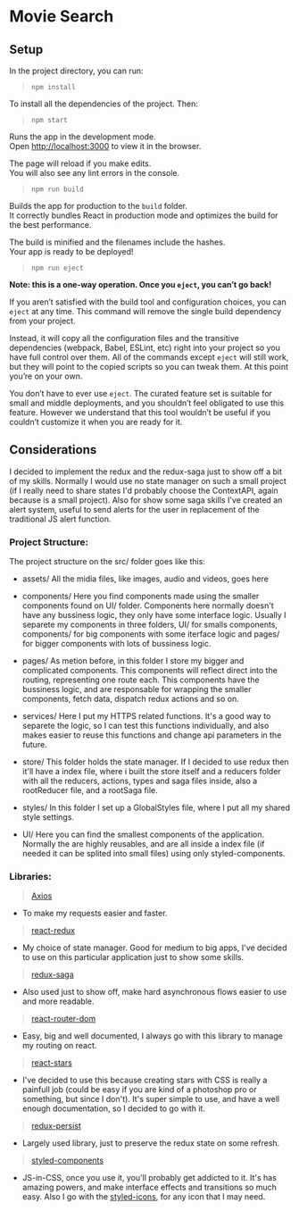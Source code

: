 # Movie Search

## Setup

In the project directory, you can run:

> `npm install`

To install all the dependencies of the project. Then:

> `npm start`

Runs the app in the development mode.\
Open [http://localhost:3000](http://localhost:3000) to view it in the browser.

The page will reload if you make edits.\
You will also see any lint errors in the console.

> `npm run build`

Builds the app for production to the `build` folder.\
It correctly bundles React in production mode and optimizes the build for the best performance.

The build is minified and the filenames include the hashes.\
Your app is ready to be deployed!

> `npm run eject`

**Note: this is a one-way operation. Once you `eject`, you can’t go back!**

If you aren’t satisfied with the build tool and configuration choices, you can `eject` at any time. This command will remove the single build dependency from your project.

Instead, it will copy all the configuration files and the transitive dependencies (webpack, Babel, ESLint, etc) right into your project so you have full control over them. All of the commands except `eject` will still work, but they will point to the copied scripts so you can tweak them. At this point you’re on your own.

You don’t have to ever use `eject`. The curated feature set is suitable for small and middle deployments, and you shouldn’t feel obligated to use this feature. However we understand that this tool wouldn’t be useful if you couldn’t customize it when you are ready for it.

## Considerations

I decided to implement the redux and the redux-saga just to show off a bit of my skills. Normally I would use no state manager on such a small project (if I really need to share states I'd probably choose the ContextAPI, again because is a small project). Also for show some saga skills I've created an alert system, useful to send alerts for the user in replacement of the traditional JS alert function.

### Project Structure:

The project structure on the src/ folder goes like this:

- assets/
All the midia files, like images, audio and videos, goes here

- components/
Here you find components made using the smaller components found on UI/ folder. Components here normally doesn't have any bussiness logic, they only have some interface logic. Usually I separete my components in three folders, UI/ for smalls components, components/ for big components with some iterface logic and pages/ for bigger components with lots of bussiness logic.

- pages/
As metion before, in this folder I store my bigger and complicated components. This components will reflect direct into the routing, representing one route each. This components have the bussiness logic, and are responsable for wrapping the smaller components, fetch data, dispatch redux actions and so on.

- services/
Here I put my HTTPS related functions. It's a good way to separete the logic, so I can test this functions individually, and also makes easier to reuse this functions and change api parameters in the future.

- store/
This folder holds the state manager. If I decided to use redux then it'll have a index file, where i built the store itself and a reducers folder with all the reducers, actions, types and saga files inside, also a rootReducer file, and a rootSaga file.

- styles/
In this folder I set up a GlobalStyles file, where I put all my shared style settings.

- UI/
Here you can find the smallest components of the application. Normally the are highly reusables, and are all inside a index file (if needed it can be splited into small files) using only styled-components.

### Libraries:


>[Axios](https://github.com/axios/axios)

- To make my requests easier and faster.


>[react-redux](https://react-redux.js.org/)

- My choice of state manager. Good for medium to big apps, I've decided to use on this particular application just to show some skills.


>[redux-saga](https://redux-saga.js.org/)

- Also used just to show off, make hard asynchronous flows easier to use and more readable.


>[react-router-dom](https://reactrouter.com/web/guides/quick-start)

- Easy, big and well documented, I always go with this library to manage my routing on react.


>[react-stars](https://www.npmjs.com/package/react-stars)

- I've decided to use this because creating stars with CSS is really a painfull job (could be easy if you are kind of a photoshop pro or something, but since I don't). It's super simple to use, and have a well enough documentation, so I decided to go with it.


>[redux-persist](https://github.com/rt2zz/redux-persist)

- Largely used library, just to preserve the redux state on some refresh.

>[styled-components](https://styled-components.com/)

- JS-in-CSS, once you use it, you'll probably get addicted to it. It's has amazing powers, and make interface effects and transitions so much easy. Also I go with the [styled-icons](https://styled-icons.js.org/), for any icon that I may need.